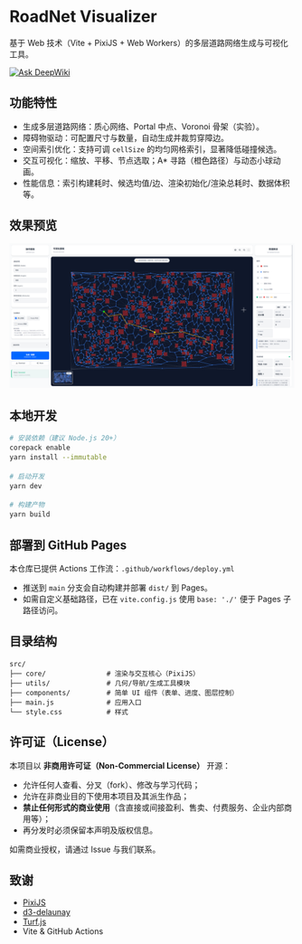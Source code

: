 # RoadNet Visualizer

基于 Web 技术（Vite + PixiJS + Web Workers）的多层道路网络生成与可视化工具。

[![Ask DeepWiki](https://deepwiki.com/badge.svg)](https://deepwiki.com/Duri686/RoadNetVisualizer)
  
## 功能特性
- 生成多层道路网络：质心网络、Portal 中点、Voronoi 骨架（实验）。
- 障碍物驱动：可配置尺寸与数量，自动生成并裁剪穿障边。
- 空间索引优化：支持可调 `cellSize` 的均匀网格索引，显著降低碰撞候选。
- 交互可视化：缩放、平移、节点选取；A* 寻路（橙色路径）与动态小球动画。
- 性能信息：索引构建耗时、候选均值/边、渲染初始化/渲染总耗时、数据体积等。

## 效果预览

![RoadNet Visualizer 效果图](docs/images/overview.png)

## 本地开发
```bash
# 安装依赖（建议 Node.js 20+）
corepack enable
yarn install --immutable

# 启动开发
yarn dev

# 构建产物
yarn build
```

## 部署到 GitHub Pages
本仓库已提供 Actions 工作流：`.github/workflows/deploy.yml`
- 推送到 `main` 分支会自动构建并部署 `dist/` 到 Pages。
- 如需自定义基础路径，已在 `vite.config.js` 使用 `base: './'` 便于 Pages 子路径访问。

## 目录结构
```
src/
├── core/               # 渲染与交互核心（PixiJS）
├── utils/              # 几何/导航/生成工具模块
├── components/         # 简单 UI 组件（表单、进度、图层控制）
├── main.js             # 应用入口
└── style.css           # 样式
```

## 许可证（License）
本项目以 **非商用许可证（Non-Commercial License）** 开源：
- 允许任何人查看、分叉（fork）、修改与学习代码；
- 允许在非商业目的下使用本项目及其派生作品；
- **禁止任何形式的商业使用**（含直接或间接盈利、售卖、付费服务、企业内部商用等）；
- 再分发时必须保留本声明及版权信息。

如需商业授权，请通过 Issue 与我们联系。

## 致谢
- [PixiJS](https://pixijs.com/)
- [d3-delaunay](https://github.com/d3/d3-delaunay)
- [Turf.js](https://turfjs.org/)
- Vite & GitHub Actions
